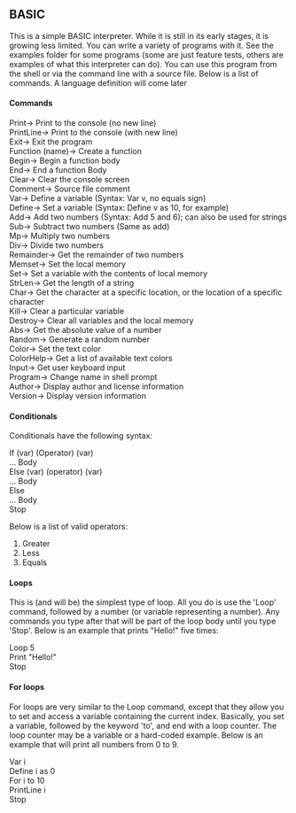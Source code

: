 ## BASIC

This is a simple BASIC interpreter. While it is still in its early stages, it is growing less limited. You can write a variety of programs with it. See the examples folder for some programs (some are just feature tests, others are examples of what this interpreter can do). You can use this program from the shell or via the command line with a source file. Below is a list of commands. A language definition will come later

#### Commands
Print-> Print to the console (no new line)   
PrintLine-> Print to the console (with new line)   
Exit-> Exit the program   
Function (name)-> Create a function   
Begin-> Begin a function body   
End-> End a function Body   
Clear-> Clear the console screen   
Comment-> Source file comment   
Var-> Define a variable (Syntax: Var v, no equals sign)   
Define-> Set a variable (Syntax: Define v as 10, for example)   
Add-> Add two numbers (Syntax: Add 5 and 6); can also be used for strings   
Sub-> Subtract two numbers (Same as add)   
Mp-> Multiply two numbers   
Div-> Divide two numbers   
Remainder-> Get the remainder of two numbers   
Memset-> Set the local memory   
Set-> Set a variable with the contents of local memory   
StrLen-> Get the length of a string   
Char-> Get the character at a specific location, or the location of a specific character   
Kill-> Clear a particular variable   
Destroy-> Clear all variables and the local memory   
Abs-> Get the absolute value of a number   
Random-> Generate a random number   
Color-> Set the text color   
ColorHelp-> Get a list of available text colors   
Input-> Get user keyboard input   
Program-> Change name in shell prompt   
Author-> Display author and license information   
Version-> Display version information   

#### Conditionals
Conditionals have the following syntax:   

If (var) (Operator) (var)   
... Body   
Else (var) (operator) (var)   
... Body   
Else   
... Body   
Stop   

Below is a list of valid operators:   
1. Greater   
2. Less   
3. Equals   

#### Loops
This is (and will be) the simplest type of loop. All you do is use the 'Loop' command, followed by a number (or variable representing a number). Any commands you type after that will be part of the loop body until you type 'Stop'. Below is an example that prints "Hello!" five times:   

Loop 5   
Print "Hello!"   
Stop   

#### For loops
For loops are very similar to the Loop command, except that they allow you to set and access a variable containing the current index. Basically, you set a variable, followed by the keyword 'to', and end with a loop counter. The loop counter may be a variable or a hard-coded example. Below is an example that will print all numbers from 0 to 9.   

Var i   
Define i as 0   
For i to 10   
PrintLine i   
Stop   
